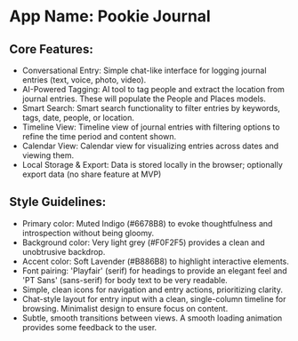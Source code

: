 # **App Name**: Pookie Journal

## Core Features:

- Conversational Entry: Simple chat-like interface for logging journal entries (text, voice, photo, video).
- AI-Powered Tagging: AI tool to tag people and extract the location from journal entries. These will populate the People and Places models.
- Smart Search: Smart search functionality to filter entries by keywords, tags, date, people, or location.
- Timeline View: Timeline view of journal entries with filtering options to refine the time period and content shown.
- Calendar View: Calendar view for visualizing entries across dates and viewing them.
- Local Storage & Export: Data is stored locally in the browser; optionally export data (no share feature at MVP)

## Style Guidelines:

- Primary color: Muted Indigo (#6678B8) to evoke thoughtfulness and introspection without being gloomy.
- Background color: Very light grey (#F0F2F5) provides a clean and unobtrusive backdrop.
- Accent color: Soft Lavender (#B886B8) to highlight interactive elements.
- Font pairing: 'Playfair' (serif) for headings to provide an elegant feel and 'PT Sans' (sans-serif) for body text to be very readable. 
- Simple, clean icons for navigation and entry actions, prioritizing clarity.
- Chat-style layout for entry input with a clean, single-column timeline for browsing. Minimalist design to ensure focus on content.
- Subtle, smooth transitions between views. A smooth loading animation provides some feedback to the user.